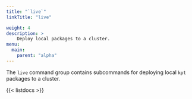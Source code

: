 ```yaml
---
title: "`live`"
linkTitle: "live"

weight: 4
description: >
    Deploy local packages to a cluster.
menu:
  main:
    parent: "alpha"
---
```


<!--mdtogo:Short
    Deploy local packages to a cluster.
-->

<!--mdtogo:Long-->
The `live` command group contains subcommands for deploying local
`kpt` packages to a cluster.
<!--mdtogo-->

{{< listdocs >}}